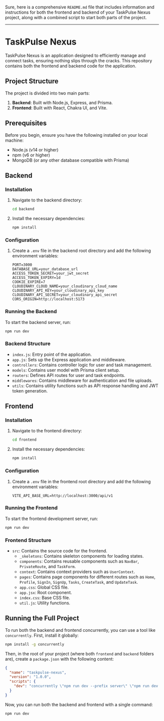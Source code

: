 Sure, here is a comprehensive `README.md` file that includes information and instructions for both the frontend and backend of your TaskPulse Nexus project, along with a combined script to start both parts of the project.

---

# TaskPulse Nexus

TaskPulse Nexus is an application designed to efficiently manage and connect tasks, ensuring nothing slips through the cracks. This repository contains both the frontend and backend code for the application.

## Project Structure

The project is divided into two main parts:

1. **Backend**: Built with Node.js, Express, and Prisma.
2. **Frontend**: Built with React, Chakra UI, and Vite.

## Prerequisites

Before you begin, ensure you have the following installed on your local machine:

- Node.js (v14 or higher)
- npm (v6 or higher)
- MongoDB (or any other database compatible with Prisma)

## Backend

### Installation

1. Navigate to the backend directory:

   ```bash
   cd backend
   ```

2. Install the necessary dependencies:

   ```bash
   npm install
   ```

### Configuration

1. Create a `.env` file in the backend root directory and add the following environment variables:

   ```env
   PORT=3000
   DATABASE_URL=your_database_url
   ACCESS_TOKEN_SECRET=your_jwt_secret
   ACCESS_TOKEN_EXPIRY=1d
   COOKIE_EXPIRE=7
   CLOUDINARY_CLOUD_NAME=your_cloudinary_cloud_name
   CLOUDINARY_API_KEY=your_cloudinary_api_key
   CLOUDINARY_API_SECRET=your_cloudinary_api_secret
   CORS_ORIGIN=http://localhost:5173
   ```

### Running the Backend

To start the backend server, run:

```bash
npm run dev
```

### Backend Structure

- `index.js`: Entry point of the application.
- `app.js`: Sets up the Express application and middleware.
- `controllers`: Contains controller logic for user and task management.
- `models`: Contains user model with Prisma client setup.
- `routers`: Defines API routes for user and task endpoints.
- `middlewares`: Contains middleware for authentication and file uploads.
- `utils`: Contains utility functions such as API response handling and JWT token generation.

## Frontend

### Installation

1. Navigate to the frontend directory:

   ```bash
   cd frontend
   ```

2. Install the necessary dependencies:

   ```bash
   npm install
   ```

### Configuration

1. Create a `.env` file in the frontend root directory and add the following environment variables:

   ```env
   VITE_API_BASE_URL=http://localhost:3000/api/v1
   ```

### Running the Frontend

To start the frontend development server, run:

```bash
npm run dev
```

### Frontend Structure

- `src`: Contains the source code for the frontend.
  - `_skeletons`: Contains skeleton components for loading states.
  - `components`: Contains reusable components such as `NavBar`, `PrivateRoute`, and `TaskForm`.
  - `context`: Contains context providers such as `UserContext`.
  - `pages`: Contains page components for different routes such as `Home`, `Profile`, `SignIn`, `SignUp`, `Tasks`, `CreateTask`, and `UpdateTask`.
  - `app.css`: Global CSS file.
  - `app.jsx`: Root component.
  - `index.css`: Base CSS file.
  - `util.js`: Utility functions.

## Running the Full Project

To run both the backend and frontend concurrently, you can use a tool like `concurrently`. First, install it globally:

```bash
npm install -g concurrently
```

Then, in the root of your project (where both `frontend` and `backend` folders are), create a `package.json` with the following content:

```json
{
  "name": "taskpulse-nexus",
  "version": "1.0.0",
  "scripts": {
    "dev": "concurrently \"npm run dev --prefix server\" \"npm run dev --prefix client\""
  }
}
```

Now, you can run both the backend and frontend with a single command:

```bash
npm run dev
```

